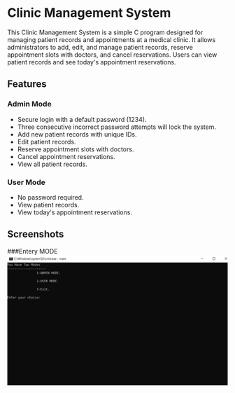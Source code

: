 # Clinic Management System

This Clinic Management System is a simple C program designed for managing patient records and appointments at a medical clinic. It allows administrators to add, edit, and manage patient records, reserve appointment slots with doctors, and cancel reservations. Users can view patient records and see today's appointment reservations.

## Features

### Admin Mode

- Secure login with a default password (1234).
- Three consecutive incorrect password attempts will lock the system.
- Add new patient records with unique IDs.
- Edit patient records.
- Reserve appointment slots with doctors.
- Cancel appointment reservations.
- View all patient records.

### User Mode

- No password required.
- View patient records.
- View today's appointment reservations.

## Screenshots
###Entery MODE
![Alt Text](https://github.com/alighareeb01/Clinic-Management-System/blob/19e72496fd39b631a22f3e0fd3ed38334b3e4fbe/1.PNG)



